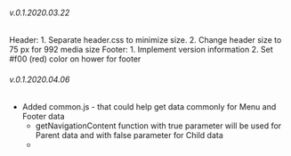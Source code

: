 ###### v.0.1.2020.03.22 #####
Header: 
    1. Separate header.css to minimize size.
    2. Change header size to 75 px for 992 media size
Footer:
    1. Implement version information
    2. Set #f00 (red) color on hower for footer  

###### v.0.1.2020.04.06 #####
- Added common.js - that could help get data commonly for Menu and Footer data
    -   getNavigationContent function with true parameter will be used for Parent data and with false parameter for Child data 
    -   

